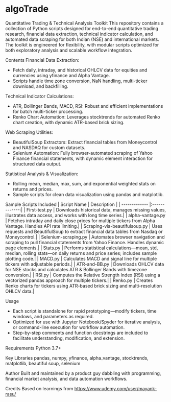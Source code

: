 # algoTrade
Quantitative Trading & Technical Analysis Toolkit
This repository contains a collection of Python scripts designed for end-to-end quantitative trading research, financial data extraction, technical indicator calculation, and automated data scraping for both Indian (NSE) and international markets. The toolkit is engineered for flexibility, with modular scripts optimized for both exploratory analysis and scalable workflow integration.

Contents
Financial Data Extraction:

- Fetch daily, intraday, and historical OHLCV data for equities and currencies using yfinance and Alpha Vantage.
- Scripts handle time zone conversion, NaN handling, multi-ticker download, and backfilling.

Technical Indicator Calculations:

- ATR, Bollinger Bands, MACD, RSI: Robust and efficient implementations for batch multi-ticker processing.
- Renko Chart Automation: Leverages stocktrends for automated Renko chart creation, with dynamic ATR-based brick sizing.

Web Scraping Utilities:
- BeautifulSoup Extractors: Extract financial tables from Moneycontrol and NASDAQ for custom datasets.
- Selenium Automation: Fully browser-automated scraping of Yahoo Finance financial statements, with dynamic element interaction for structured data output.

Statistical Analysis & Visualization:
- Rolling mean, median, max, sum, and exponential weighted stats on returns and prices.
- Sample scripts for clean data visualization using pandas and matplotlib.

Sample Scripts Included
| Script Name        | Description           |
| ------------- |:-------------:|
| First-test.py | Downloads historical data, manages missing values, illustrates data access, and works with long time series.| 
| alpha-vantage.py | Fetches intraday and daily close prices for multiple tickers from Alpha Vantage. Handles API rate limiting.| 
| Scraping-via-beautifulsoup.py | Uses requests and BeautifulSoup to extract financial data tables from Nasdaq or Moneycontrol.| 
| Selenium-scraping.py | Automates browser navigation and scraping to pull financial statements from Yahoo Finance. Handles dynamic page elements.| 
| Stats.py | Performs statistical calculations—mean, std, median, rolling stats—on daily returns and price series; includes sample plotting code.| 
| MACD.py | Calculates MACD and signal line for multiple tickers with adjustable periods.| 
| ATR-and-BB.py | Downloads OHLCV data for NSE stocks and calculates ATR & Bollinger Bands with timezone conversion.| 
| RSI.py | Computes the Relative Strength Index (RSI) using a vectorized pandas approach for multiple tickers.| 
| Renko.py | Creates Renko charts for tickers using ATR-based brick sizing and multi-resolution OHLCV data.| 

Usage
- Each script is standalone for rapid prototyping—modify tickers, time windows, and parameters as required.
- Optimized for use with Jupyter Notebook/Spyder for iterative analysis, or command-line execution for workflow automation.
- Step-by-step comments and function docstrings are included to facilitate understanding, modification, and extension.

Requirements
Python 3.7+

Key Libraries
pandas, numpy, yfinance, alpha_vantage, stocktrends, matplotlib, beautiful soup, selenium

Author
Built and maintained by a product guy dabbling with programming, financial market analysis, and data automation workflows.

Credits
Based on learnings from https://www.udemy.com/user/mayank-rasu/

